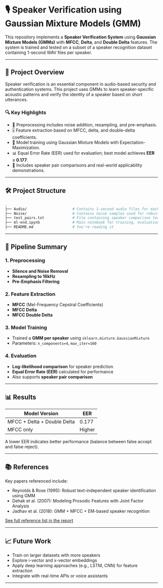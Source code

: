 
# 🎙️ Speaker Verification using Gaussian Mixture Models (GMM)

This repository implements a **Speaker Verification System** using **Gaussian Mixture Models (GMMs)** with **MFCC**, **Delta**, and **Double Delta** features. The system is trained and tested on a subset of a speaker recognition dataset containing 1-second WAV files per speaker.

---

## 📌 Project Overview

Speaker verification is an essential component in audio-based security and authentication systems. This project uses GMMs to learn speaker-specific acoustic patterns and verify the identity of a speaker based on short utterances.

### 🔍 Key Highlights

- 📂 Preprocessing includes noise addition, resampling, and pre-emphasis.
- 🎚️ Feature extraction based on MFCC, delta, and double-delta coefficients.
- 🎯 Model training using Gaussian Mixture Models with Expectation-Maximization.
- 📊 Equal Error Rate (EER) used for evaluation; best model achieves **EER = 0.177**.
- 👥 Includes speaker pair comparisons and real-world applicability demonstrations.

---

## 🛠️ Project Structure

```bash
.
├── Audio/                     # Contains 1-second audio files for each speaker
├── Noise/                     # Contains noise samples used for robustness
├── test_pairs.txt             # File containing speaker comparison test cases
├── ml-end.ipynb               # Main notebook for training, evaluation, and testing
├── README.md                  # You're reading it
```

---

## 🔄 Pipeline Summary

### 1. Preprocessing
- **Silence and Noise Removal**
- **Resampling to 16kHz**
- **Pre-Emphasis Filtering**

### 2. Feature Extraction
- **MFCC** (Mel-Frequency Cepstral Coefficients)
- **MFCC Delta**
- **MFCC Double Delta**

### 3. Model Training
- Trained a **GMM per speaker** using `sklearn.mixture.GaussianMixture`
- Parameters: `n_components=4`, `max_iter=160`

### 4. Evaluation
- **Log-likelihood comparison** for speaker prediction
- **Equal Error Rate (EER)** calculated for performance
- Also supports **speaker pair comparison**

---

## 📊 Results

| Model Version                  | EER   |
|-------------------------------|-------|
| MFCC + Delta + Double Delta   | 0.177 |
| MFCC only                     | Higher |

A lower EER indicates better performance (balance between false accept and false reject).

---

## 📚 References

Key papers referenced include:

- Reynolds & Rose (1995): Robust text-independent speaker identification using GMM
- Dehak et al. (2007): Modeling Prosodic Features with Joint Factor Analysis
- Jadhav et al. (2018): GMM + MFCC + EM-based speaker recognition

[See full reference list in the report](./Project_Final_Report.pdf)

---

## 📈 Future Work

- Train on larger datasets with more speakers
- Explore i-vector and x-vector embeddings
- Apply deep learning approaches (e.g., LSTM, CNN) for feature extraction
- Integrate with real-time APIs or voice assistants

---


